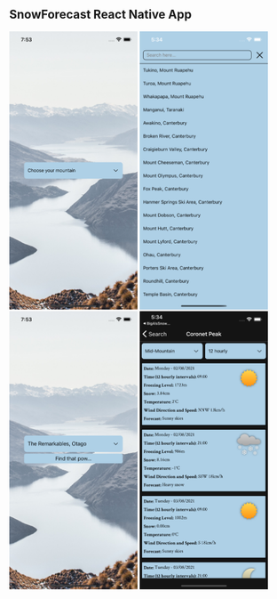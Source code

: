 ## SnowForecast React Native App

<div display="flex">
  <img height="500" src="https://github.com/macakz/BigAlsSnowCast/blob/main/resources/readmeImages/searchScreen.png" alt="search for a mountain"/>
  <img height="500" src="https://github.com/macakz/BigAlsSnowCast/blob/main/resources/readmeImages/mountainOptions.png" alt="mountain to chose"/>
  <img height="500" src="https://github.com/macakz/BigAlsSnowCast/blob/main/resources/readmeImages/mountainSelected.png" alt="mountain selected from list"/>
  <img height="500" src="https://github.com/macakz/BigAlsSnowCast/blob/main/resources/readmeImages/forecast.png" alt="forecast"/>
</div>
